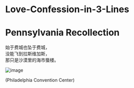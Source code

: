 # Love-Confession-in-3-Lines

# Pennsylvania Recollection

始于费城也坠于费城， <br />
没能飞到拉斯维加斯， <br />
那只是沙漠里的海市蜃楼。 <br />

![image](https://user-images.githubusercontent.com/5772194/194450307-7887b177-ae30-43ac-8fd4-fdc4942eef32.png)

(Philadelphia Convention Center)

